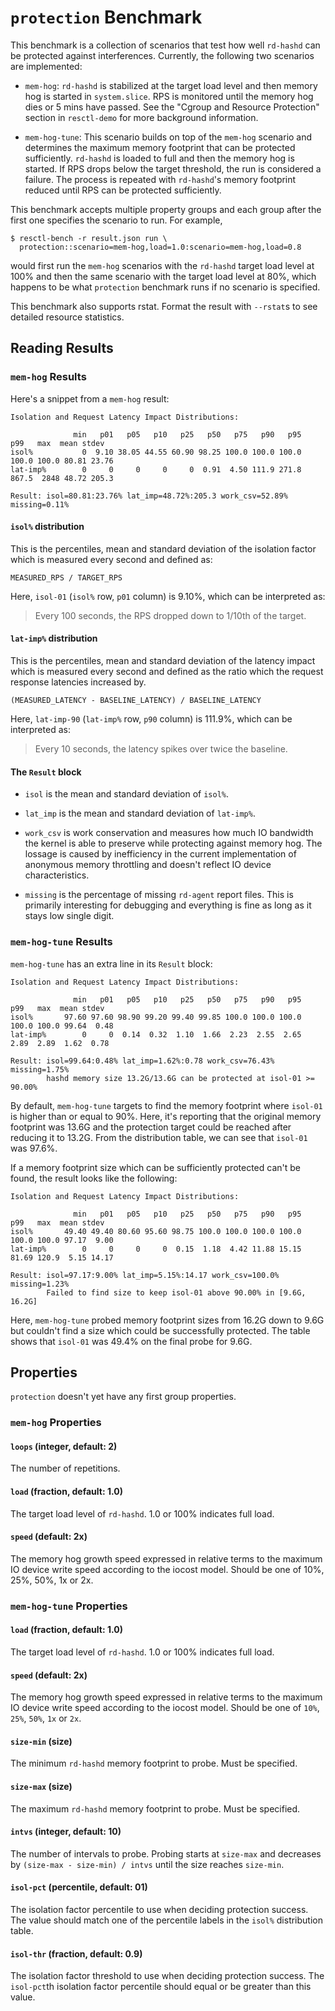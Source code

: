 #  `protection` Benchmark

This benchmark is a collection of scenarios that test how well `rd-hashd`
can be protected against interferences. Currently, the following two
scenarios are implemented:

 * `mem-hog`: `rd-hashd` is stabilized at the target load level and then
   memory hog is started in `system.slice`. RPS is monitored until the
   memory hog dies or 5 mins have passed. See the "Cgroup and Resource
   Protection" section in `resctl-demo` for more background information.

 * `mem-hog-tune`: This scenario builds on top of the `mem-hog` scenario and
   determines the maximum memory footprint that can be protected
   sufficiently. `rd-hashd` is loaded to full and then the memory hog is
   started. If RPS drops below the target threshold, the run is considered a
   failure. The process is repeated with `rd-hashd`'s memory footprint
   reduced until RPS can be protected sufficiently.

This benchmark accepts multiple property groups and each group after the
first one specifies the scenario to run. For example,

```
$ resctl-bench -r result.json run \
  protection::scenario=mem-hog,load=1.0:scenario=mem-hog,load=0.8
```

would first run the `mem-hog` scenarios with the `rd-hashd` target load
level at 100% and then the same scenario with the target load level at 80%,
which happens to be what `protection` benchmark runs if no scenario is
specified.

This benchmark also supports rstat. Format the result with `--rstat`s to see
detailed resource statistics.


## Reading Results

### `mem-hog` Results

Here's a snippet from a `mem-hog` result:

```
Isolation and Request Latency Impact Distributions:

              min   p01   p05   p10   p25   p50   p75   p90   p95   p99   max  mean stdev
isol%           0  9.10 38.05 44.55 60.90 98.25 100.0 100.0 100.0 100.0 100.0 80.81 23.76
lat-imp%        0     0     0     0     0  0.91  4.50 111.9 271.8 867.5  2848 48.72 205.3

Result: isol=80.81:23.76% lat_imp=48.72%:205.3 work_csv=52.89% missing=0.11%
```

#### `isol%` distribution

This is the percentiles, mean and standard deviation of the isolation factor
which is measured every second and defined as:

```
MEASURED_RPS / TARGET_RPS
```

Here, `isol-01` (`isol%` row, `p01` column) is 9.10%, which can be
interpreted as:

> Every 100 seconds, the RPS dropped down to 1/10th of the target.

#### `lat-imp%` distribution

This is the percentiles, mean and standard deviation of the latency impact
which is measured every second and defined as the ratio which the request
response latencies increased by.

```
(MEASURED_LATENCY - BASELINE_LATENCY) / BASELINE_LATENCY
```

Here, `lat-imp-90` (`lat-imp%` row, `p90` column) is 111.9%, which can be
interpreted as:

> Every 10 seconds, the latency spikes over twice the baseline.

#### The `Result` block

* `isol` is the mean and standard deviation of `isol%`.

* `lat_imp` is the mean and standard deviation of `lat-imp%`.

* `work_csv` is work conservation and measures how much IO bandwidth the
  kernel is able to preserve while protecting against memory hog. The
  lossage is caused by inefficiency in the current implementation of
  anonymous memory throttling and doesn't reflect IO device characteristics.

* `missing` is the percentage of missing `rd-agent` report files. This is
  primarily interesting for debugging and everything is fine as long as it
  stays low single digit.


### `mem-hog-tune` Results

`mem-hog-tune` has an extra line in its `Result` block:

```
Isolation and Request Latency Impact Distributions:

              min   p01   p05   p10   p25   p50   p75   p90   p95   p99   max  mean stdev
isol%       97.60 97.60 98.90 99.20 99.40 99.85 100.0 100.0 100.0 100.0 100.0 99.64  0.48
lat-imp%        0     0  0.14  0.32  1.10  1.66  2.23  2.55  2.65  2.89  2.89  1.62  0.78

Result: isol=99.64:0.48% lat_imp=1.62%:0.78 work_csv=76.43% missing=1.75%
        hashd memory size 13.2G/13.6G can be protected at isol-01 >= 90.00%
```

By default, `mem-hog-tune` targets to find the memory footprint where
`isol-01` is higher than or equal to 90%. Here, it's reporting that the
original memory footprint was 13.6G and the protection target could be
reached after reducing it to 13.2G. From the distribution table, we can see
that `isol-01` was 97.6%.

If a memory footprint size which can be sufficiently protected can't be
found, the result looks like the following:

```
Isolation and Request Latency Impact Distributions:

              min   p01   p05   p10   p25   p50   p75   p90   p95   p99   max  mean stdev
isol%       49.40 49.40 80.60 95.60 98.75 100.0 100.0 100.0 100.0 100.0 100.0 97.17  9.00
lat-imp%        0     0     0     0  0.15  1.18  4.42 11.88 15.15 81.69 120.9  5.15 14.17

Result: isol=97.17:9.00% lat_imp=5.15%:14.17 work_csv=100.0% missing=1.23%
        Failed to find size to keep isol-01 above 90.00% in [9.6G, 16.2G]
```

Here, `mem-hog-tune` probed memory footprint sizes from 16.2G down to 9.6G
but couldn't find a size which could be successfully protected. The table
shows that `isol-01` was 49.4% on the final probe for 9.6G.


## Properties

`protection` doesn't yet have any first group properties.

### `mem-hog` Properties

#### `loops` (integer, default: 2)

The number of repetitions.

#### `load` (fraction, default: 1.0)

The target load level of `rd-hashd`. 1.0 or 100% indicates full load.

#### `speed` (default: 2x)

The memory hog growth speed expressed in relative terms to the maximum IO
device write speed according to the iocost model. Should be one of 10%, 25%,
50%, 1x or 2x.


### `mem-hog-tune` Properties

#### `load` (fraction, default: 1.0)

The target load level of `rd-hashd`. 1.0 or 100% indicates full load.

#### `speed`  (default: 2x)

The memory hog growth speed expressed in relative terms to the maximum IO
device write speed according to the iocost model. Should be one of `10%`,
`25%`, `50%`, `1x` or `2x`.

#### `size-min` (size)

The minimum `rd-hashd` memory footprint to probe. Must be specified.

#### `size-max` (size)

The maximum `rd-hashd` memory footprint to probe. Must be specified.

#### `intvs` (integer, default: 10)

The number of intervals to probe. Probing starts at `size-max` and decreases
by `(size-max - size-min) / intvs` until the size reaches `size-min`.

#### `isol-pct` (percentile, default: 01)

The isolation factor percentile to use when deciding protection success. The
value should match one of the percentile labels in the `isol%` distribution
table.

#### `isol-thr` (fraction, default: 0.9)

The isolation factor threshold to use when deciding protection success. The
`isol-pct`th isolation factor percentile should equal or be greater than
this value.
